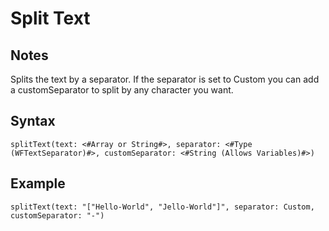# Split Text
## Notes
Splits the text by a separator. If the separator is set to Custom you can add a customSeparator to split by any character you want.
## Syntax
```
splitText(text: <#Array or String#>, separator: <#Type (WFTextSeparator)#>, customSeparator: <#String (Allows Variables)#>)
```
## Example
```
splitText(text: "["Hello-World", "Jello-World"]", separator: Custom, customSeparator: "-")
```